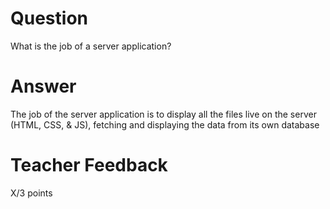 # Question

What is the job of a server application?

# Answer
The job of the server application is to display all the files live on the server (HTML, CSS, & JS), fetching and displaying the data from its own database 


# Teacher Feedback

X/3 points